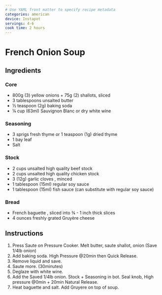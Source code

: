 ```yaml
---
# Use YAML front matter to specify recipe metadata
categories: american
device: Instapot
servings: 4-6
cook time: 2 hours
---
```


# French Onion Soup

## Ingredients

### Core

- 800g (3) yellow onions + 75g (2) shallots, sliced
- 3 tablespoons unsalted butter
- ½ teaspoon (2g) baking soda
- ¼ cup (63ml) Sauvignon Blanc or dry white wine

### Seasoning
- 3 sprigs fresh thyme or 1 teaspoon (1g) dried thyme
- 1 bay leaf
- Salt

### Stock
- 2 cups unsalted high quality beef stock
- 2 cups unsalted high quality chicken stock
- 3 (12g) garlic cloves , minced
- 1 tablespoon (15ml) regular soy sauce
- 1 tablespoon (15ml) fish sauce (can substitute with regular soy sauce)

### Bread
- French baguette , sliced into ¾ - 1 inch thick slices
- 4 ounces freshly grated Gruyère cheese


## Instructions
1. Press Saute on Pressure Cooker. Melt butter, saute shallot, onion (Save 1/4lb onion)
2. Add baking soda. High Pressure @20min then Quick Release.
3. Remove liquid and save.
4. Saute more. (30minutes)
5. Deglaze with white wine.
6. Add the Saved 1/4lb onion. Stock + Seasoning in bot. Seal knob, High pressure @0min + 20min Natural Release.
7. Heat baguette and salt. Add Gruyere on top of soup. 